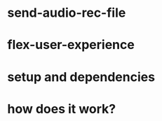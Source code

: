 # send-audio-rec-file



# flex-user-experience



# setup and dependencies



# how does it work?

